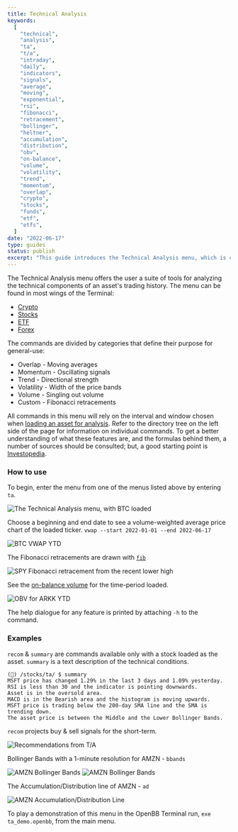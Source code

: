```yaml
---
title: Technical Analysis
keywords:
  [
    "technical",
    "analysis",
    "ta",
    "t/a",
    "intraday",
    "daily",
    "indicators",
    "signals",
    "average",
    "moving",
    "exponential",
    "rsi",
    "fibonacci",
    "retracement",
    "bollinger",
    "heltner",
    "accumulation",
    "distribution",
    "obv",
    "on-balance",
    "volume",
    "volatility",
    "trend",
    "momentum",
    "overlap",
    "crypto",
    "stocks",
    "funds",
    "etf",
    "etfs",
  ]
date: "2022-06-17"
type: guides
status: publish
excerpt: "This guide introduces the Technical Analysis menu, which is common across many sections of the OpenBB Terminal."
---
```


The Technical Analysis menu offers the user a suite of tools for analyzing the technical components of an asset's trading history. The menu can be found in most wings of the Terminal:

- <a href="/terminal/guides/intros/crypto/" target="_blank" rel="noreferrer noopener">Crypto</a>
- <a href="/terminal/guides/intros/stocks/" target="_blank" rel="noreferrer noopener">Stocks</a>
- <a href="/terminal/guides/intros/etf/" target="_blank" rel="noreferrer noopener">ETF</a>
- <a href="/terminal/guides/intros/forex/" target="blank">Forex</a>

The commands are divided by categories that define their purpose for general-use:

- Overlap - Moving averages
- Momentum - Oscillating signals
- Trend - Directional strength
- Volatility - Width of the price bands
- Volume - Singling out volume
- Custom - Fibonacci retracements

All commands in this menu will rely on the interval and window chosen when <a href="/terminal/reference/stocks/load" target="_blank" rel="noreferrer noopener">loading an asset for analysis</a>. Refer to the directory tree on the left side of the page for information on individual commands. To get a better understanding of what these features are, and the formulas behind them, a number of sources should be consulted; but, a good starting point is <a href="https://www.investopedia.com/terms/t/technicalanalysis.asp" target="_blank" rel="noreferrer noopener">Investopedia</a>.

### How to use

To begin, enter the menu from one of the menus listed above by entering `ta`.

![The Technical Analysis menu, with BTC loaded](https://user-images.githubusercontent.com/85772166/174499113-02648936-f8d1-40ca-8ba3-036fb4324666.png)

Choose a beginning and end date to see a volume-weighted average price chart of the loaded ticker. `vwap --start 2022-01-01 --end 2022-06-17`

![BTC VWAP YTD](https://user-images.githubusercontent.com/85772166/174499127-cc20f16c-dd68-4ce3-9d10-cd6ce762a346.png)

The Fibonacci retracements are drawn with <a href="https://en.wikipedia.org/wiki/Fibonacci_number" target="_blank" rel="noreferrer noopener">`fib`</a>

![SPY Fibonacci retracement from the recent lower high](https://user-images.githubusercontent.com/85772166/174499173-5d3dbdb7-8147-459b-88d3-7caae9102aa5.png)

See the <a href="https://www.investopedia.com/terms/o/onbalancevolume.asp" target="_blank" rel="noreferrer noopener">on-balance volume</a> for the time-period loaded.

![OBV for ARKK YTD](https://user-images.githubusercontent.com/85772166/174499183-42d246d9-0a0f-4c76-8c4e-de22ad2e396d.png)

The help dialogue for any feature is printed by attaching `-h` to the command.

### Examples

`recom` & `summary` are commands available only with a stock loaded as the asset. `summary` is a text description of the technical conditions.

```
(🦋) /stocks/ta/ $ summary
MSFT price has changed 1.29% in the last 3 days and 1.09% yesterday.
RSI is less than 30 and the indicator is pointing downwards.
Asset is in the oversold area.
MACD is in the Bearish area and the histogram is moving upwards.
MSFT price is trading below the 200-day SMA line and the SMA is trending down.
The asset price is between the Middle and the Lower Bollinger Bands.
```

`recom` projects buy & sell signals for the short-term.

![Recommendations from T/A](https://user-images.githubusercontent.com/85772166/174499195-9d4f8604-dec9-453f-815d-6c89f2b8b216.png)

Bollinger Bands with a 1-minute resolution for AMZN - `bbands`

![AMZN Bollinger Bands](https://user-images.githubusercontent.com/85772166/174499209-ec7eb606-bc86-4cb3-8375-a24b2c235085.png)
![AMZN Bollinger Bands](https://user-images.githubusercontent.com/85772166/174499232-63412ad9-e74c-4f44-a0f3-8722d98a27c6.png)

The Accumulation/Distribution line of AMZN - `ad`

![AMZN Accumulation/Distribution Line](https://user-images.githubusercontent.com/85772166/174499247-e63f8f57-a06a-446b-bca3-0fe89258fd4b.png)

To play a demonstration of this menu in the OpenBB Terminal run,
`exe ta_demo.openbb`, from the main menu.
